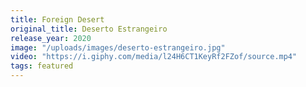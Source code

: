 ```yaml
---
title: Foreign Desert
original_title: Deserto Estrangeiro
release_year: 2020
image: "/uploads/images/deserto-estrangeiro.jpg"
video: "https://i.giphy.com/media/l24H6CT1KeyRf2FZof/source.mp4"
tags: featured
---
```


